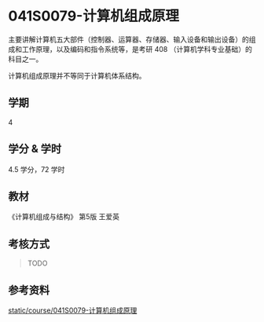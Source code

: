 # 041S0079-计算机组成原理

主要讲解计算机五大部件（控制器、运算器、存储器、输入设备和输出设备）的组成和工作原理，以及编码和指令系统等，是考研 408 （计算机学科专业基础）的科目之一。

计算机组成原理并不等同于计算机体系结构。

## 学期

4

## 学分 & 学时

4.5 学分，72 学时

## 教材

《计算机组成与结构》 第5版 王爱英

## 考核方式

> TODO

## 参考资料

[static/course/041S0079-计算机组成原理](https://github.com/rurumuri/ysuse-2022/tree/master/static/course/041S0079-%E8%AE%A1%E7%AE%97%E6%9C%BA%E7%BB%84%E6%88%90%E5%8E%9F%E7%90%86)
